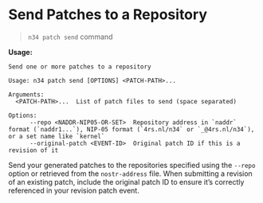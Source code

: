 # Send Patches to a Repository

> `n34 patch send` command

**Usage:**
```
Send one or more patches to a repository

Usage: n34 patch send [OPTIONS] <PATCH-PATH>...

Arguments:
  <PATCH-PATH>...  List of patch files to send (space separated)

Options:
      --repo <NADDR-NIP05-OR-SET>  Repository address in `naddr` format (`naddr1...`), NIP-05 format (`4rs.nl/n34` or `_@4rs.nl/n34`), or a set name like `kernel`
      --original-patch <EVENT-ID>  Original patch ID if this is a revision of it
```

Send your generated patches to the repositories specified using the `--repo`
option or retrieved from the `nostr-address` file. When submitting a revision
of an existing patch, include the original patch ID to ensure it’s correctly
referenced in your revision patch event.
